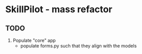 # SkillPilot - mass refactor

## TODO

1. Populate "core" app
    - populate forms.py such that they align with the models
